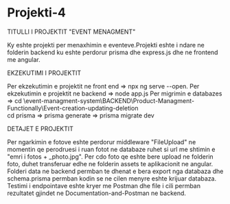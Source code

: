 # Projekti-4
TITULLI I PROJEKTIT "EVENT MENAGMENT"

Ky eshte projekti per menaxhimin e eventeve.Projekti eshte i ndare ne folderin backend ku eshte perdorur prisma dhe express.js dhe ne frontend me angular.

EKZEKUTIMI I PROJEKTIT 

Per ekzekutimin e projektit ne front end => npx ng serve --open.
Per ekzekutimin e projektit ne backend => node app.js
Per migrimin e databazes => cd \event-managment-system\BACKEND\Product-Managment-Functionally\Event-creation-updating-deletion\
cd prisma => prisma generate => prisma migrate dev

DETAJET E PROJEKTIT 

Per ngarkimin e fotove eshte perdorur middleware "FileUpload" ne momentin qe perodruesi i ruan fotot ne databaze ruhet si url me shtimin e 
"emri i fotos + _photo.jpg".
Per cdo foto qe eshte bere upload ne folderin foto, duhet transferuar edhe ne folderin assets te aplikacionit ne angular.
Folderi data ne backend permban te dhenat e bera export nga databaza dhe schema.prisma permban kodin se ne cilen menyre eshte krijuar databaza.
Testimi i endpointave eshte kryer me Postman dhe file i cili permban rezultatet gjindet ne Documentation-and-Postman ne backend.
